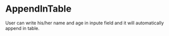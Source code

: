 # AppendInTable
User can write his/her name and age in inpute field and it will automatically append in table.
